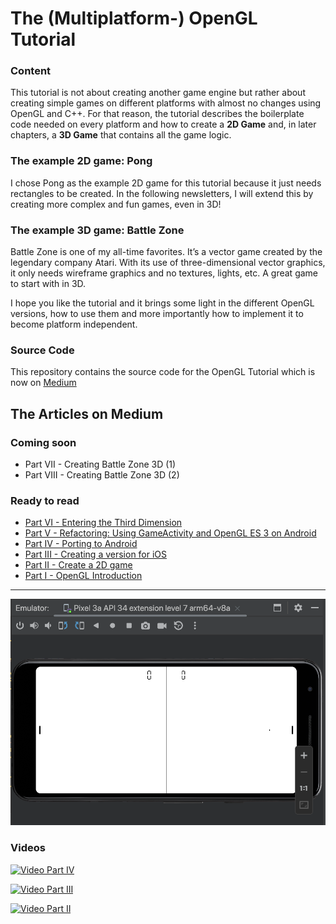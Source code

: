 # The (Multiplatform-) OpenGL Tutorial

### Content

This tutorial is not about creating another game engine but rather about creating simple games on different platforms with almost no changes using OpenGL and C++.
For that reason, the tutorial describes the boilerplate code needed on every platform and how to create a **2D Game** and, in later chapters, a **3D Game** that contains all the game logic.​​


### The example 2D game: Pong
I chose Pong as the example 2D game for this tutorial because it just needs rectangles to be created. In the following newsletters, I will extend this by creating more complex and fun games, even in 3D!


### The example 3D game: Battle Zone
Battle Zone is one of my all-time favorites. It’s a vector game created by the legendary company Atari. With its use of three-dimensional vector graphics, it only needs wireframe graphics and no textures, lights, etc. A great game to start with in 3D.

I hope you like the tutorial and it brings some light in the different OpenGL versions, how to use them and more importantly how to implement it to become platform independent.


### Source Code
This repository contains the source code for the OpenGL Tutorial which is now on [Medium](https://rogerboesch.medium.com/)


## The Articles on Medium

### Coming soon

- Part VII - Creating Battle Zone 3D (1)
- Part VIII - Creating Battle Zone 3D (2) 

### Ready to read

- [Part VI - Entering the Third Dimension](https://rogerboesch.medium.com/the-opengl-tutorial-part-vi-25a30291b4ff)
- [Part V - Refactoring: Using GameActivity and OpenGL ES 3 on Android](https://medium.com/@rogerboesch/the-opengl-tutorial-part-v-eae15f5bf5a0)
- [Part IV - Porting to Android](https://rogerboesch.medium.com/the-opengl-tutorial-part-iv-b2e044a21eea)
- [Part III - Creating a version for iOS](https://rogerboesch.medium.com/the-opengl-tutorial-part-iii-47adb24ec32e)
- [Part II - Create a 2D game](https://rogerboesch.medium.com/the-opengl-tutorial-part-ii-28e89600565e)
- [Part I - OpenGL Introduction](https://rogerboesch.medium.com/part-1-opengl-is-apple-killing-it-3508fda24a58)


---


![Pong in Part IV Update](assets/pong.png)


### Videos

[![Video Part IV](https://img.youtube.com/vi/0Mj-r7JjpeE/0.jpg)](https://www.youtube.com/watch?v=0Mj-r7JjpeE)

[![Video Part III](https://img.youtube.com/vi/b7bBmABdUE8/0.jpg)](https://www.youtube.com/watch?v=b7bBmABdUE8)

[![Video Part II](https://img.youtube.com/vi/ijuXTnqpZrA/0.jpg)](https://www.youtube.com/watch?v=ijuXTnqpZrA)

